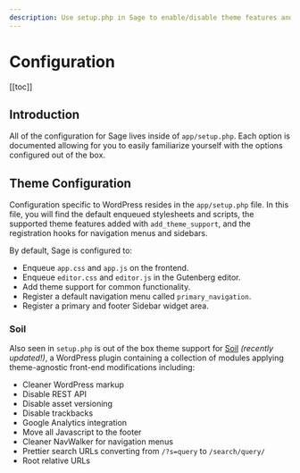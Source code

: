 ```yaml
---
description: Use setup.php in Sage to enable/disable theme features and set configuration values. Register navigation menus, sidebars, define theme support and more.
---
```


# Configuration

[[toc]]

## Introduction

All of the configuration for Sage lives inside of `app/setup.php`. Each option is documented allowing for you to easily familiarize yourself with the options configured out of the box.

## Theme Configuration

Configuration specific to WordPress resides in the `app/setup.php` file. In this file, you will find the default enqueued stylesheets and scripts, the supported theme features added with `add_theme_support`, and the registration hooks for navigation menus and sidebars.

By default, Sage is configured to:

- Enqueue `app.css` and `app.js` on the frontend.
- Enqueue `editor.css` and `editor.js` in the Gutenberg editor.
- Add theme support for common functionality.
- Register a default navigation menu called `primary_navigation`.
- Register a primary and footer Sidebar widget area.

### Soil

Also seen in `setup.php` is out of the box theme support for [Soil](https://roots.io/plugins/soil/) _(recently updated!)_, a WordPress plugin containing a collection of modules applying theme-agnostic front-end modifications including:

- Cleaner WordPress markup
- Disable REST API
- Disable asset versioning
- Disable trackbacks
- Google Analytics integration
- Move all Javascript to the footer
- Cleaner NavWalker for navigation menus
- Prettier search URLs converting from `/?s=query` to `/search/query/`
- Root relative URLs
